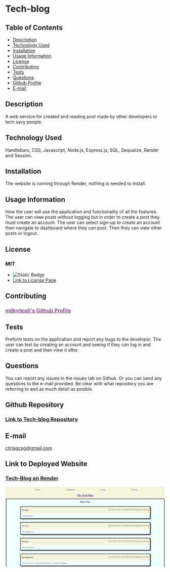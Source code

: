 # Tech-blog
  
  ## Table of Contents
  * [Description](#description)
  * [Technology Used](#technology-used)
  * [Installation](#installation)
  * [Usage Information](#usage-information)
  * [License](#license)
  * [Contributing](#contributing)
  * [Tests](#tests)
  * [Questions](#questions)
  * [Github Profile](#github)
  * [E-mail](#email)
  
  ## Description <a id="description"></a>
  A web service for created and reading post made by other developers or tech savy people. 
  
  ## Technology Used <a id="technology-used"></a>
  Handlebars, CSS, Javascript, Node.js, Express.js, SQL, Sequalize, Render and Session.
  
  ## Installation <a id="installation"></a>
  The website is running through Render, nothing is needed to install.
  
  ## Usage Information <a id="usage-information"></a>
  How the user will use the application and functionality of all the features.
  The user can view posts without logging but in order to create a post they must create an account. The user can select sign-up to create an account then navigate to dashboard where they can post. Then they can view other posts or logout.
  
  ## License <a id="license"></a>
  ### MIT
  * ![Static Badge](https://img.shields.io/badge/MIT-Badge-red?style=flat)
  * [Link to License Page](https://opensource.org/license/mit)
  
  ## Contributing <a id="contributing"></a>
 ### [<font color="#905090">milkytea6's Github Profile</font>](https://github.com/milkytea6)

  
  ## Tests <a id="tests"></a>
  Preform tests on the application and report any bugs to the developer.
  The user can test by creating an account and seeing if they can log in and create a post and then view it after.
  
  ## Questions <a id="questions"></a>
  You can report any issues in the issues tab on Github. Or you can send any questions to the e-mail provided. 
  Be clear with what repository you are referring to and as much detail as posible.
  ## Github Repository <a id="github"></a>
  ### [Link to Tech-blog Repository](https://github.com/Milkytea6/tech-blog)
  ## E-mail <a id="email"></a>
  chrisgcpg@gmail.com
  ## Link to Deployed Website
  ### [Tech-Blog on Render](https://tech-blog-snmx.onrender.com/) 
  ![Screenshot of tech-blog](/assets/img/Tech-blog-screenshot.png)